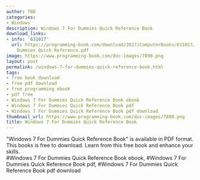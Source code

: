 ```yaml
---
author: TBD
categories:
- Windows
description: Windows 7 For Dummies Quick Reference Book
download_links:
- info: '631017'
  url: https://programming-book.com/download/2017/ComputerBooks/631017/Windows 7 For
    Dummies Quick Reference.pdf
image: https://www.programming-book.com/doc-images/7890.png
layout: post
permalink: /windows-7-for-dummies-quick-reference-book.html
tags:
- free book download
- free pdf download
- free programming ebook
- pdf free
- Windows 7 For Dummies Quick Reference Book ebook
- Windows 7 For Dummies Quick Reference Book pdf
- Windows 7 For Dummies Quick Reference Book pdf download
thumbnail_url: https://www.programming-book.com/doc-images/7890.png
title: Windows 7 For Dummies Quick Reference Book
---
```


 
<div class="item-desc text-justify">
  "Windows 7 For Dummies Quick Reference Book" is available in PDF format. This books is free to download. Learn from this free book and enhance your skills.
  <br>
  #Windows 7 For Dummies Quick Reference Book ebook, #Windows 7 For Dummies Quick Reference Book pdf, #Windows 7 For Dummies Quick Reference Book pdf download
</div>